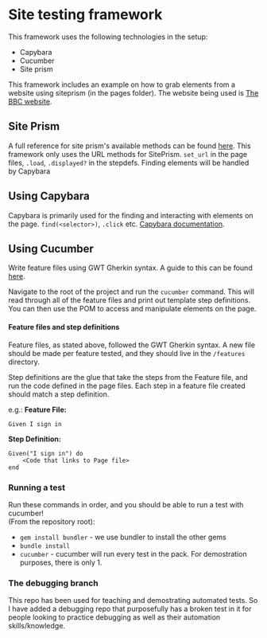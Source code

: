 # Site testing framework  

This framework uses the following technologies in the setup:  

- Capybara
- Cucumber
- Site prism  

This framework includes an example on how to grab elements from a website using siteprism (in the pages folder). The website being used is [The BBC website](www.bbc.co.uk).  

## Site Prism

A full reference for site prism's available methods can be found [here](http://www.rubydoc.info/gems/site_prism/frames). This framework only uses the URL methods for SitePrism. `set_url` in the page files, `.load`, `.displayed?` in the stepdefs. Finding elements will be handled by Capybara   

## Using Capybara
Capybara is primarily used for the finding and interacting with elements on the page. `find(<selector>)`, `.click` etc. [Capybara documentation](https://www.rubydoc.info/github/jnicklas/capybara).


## Using Cucumber

Write feature files using GWT Gherkin syntax. A guide to this can be found [here](https://cucumber.io/docs/reference).

Navigate to the root of the project and run the ```cucumber``` command. This will read through all of the feature files and print out template step definitions. You can then use the POM to access and manipulate elements on the page. 

#### Feature files and step definitions

Feature files, as stated above, followed the GWT Gherkin syntax. A new file should be made per feature tested, and they should live in the `/features` directory.

Step definitions are the glue that take the steps from the Feature file, and run the code defined in the page files. Each step in a feature file created should match a step definition.

e.g.:
**Feature File:**  

`Given I sign in`  

**Step Definition:**  

```
Given("I sign in") do 
	<Code that links to Page file>
end
```
### Running a test

Run these commands in order, and you should be able to run a test with cucumber!  
(From the repository root):  

* `gem install bundler` - we use bundler to install the other gems
* `bundle install`
* `cucumber` - cucumber will run every test in the pack. For demostration purposes, there is only 1.


### The debugging branch

This repo has been used for teaching and demostrating automated tests. So I have added a debugging repo that purposefully has a broken test in it for people looking to practice debugging as well as their automation skills/knowledge.